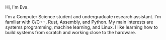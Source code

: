 Hi, I'm Eva. 

I'm a Computer Science student and undergraduate research assistant. I'm familiar with C/C++, Rust, Assembly, and Python. My main interests are systems programming, machine learning, and Linux. I like learning how to build systems from scratch and working close to the hardware. 

<!--
[![Eva's GitHub stats](https://github-readme-stats.vercel.app/api?username=foundizalith)](https://github.com/anuraghazra/github-readme-stats)
-->

<!--
[![Top Langs](https://github-readme-stats.vercel.app/api/top-langs/?username=foundizalith&theme=dark)](https://github.com/anuraghazra/github-readme-stats)
-->
